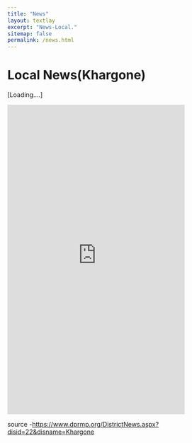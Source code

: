 ```yaml
---
title: "News"
layout: textlay
excerpt: "News-Local."
sitemap: false
permalink: /news.html
---
```


# Local News(Khargone)
[Loading....]

 <div id="newsfeed" class="" >
  <embed src="https://www.dprmp.org/DistrictNews.aspx?disid=22&disname=Khargone" style="width:400px; height: 700px;">

</div>

source -https://www.dprmp.org/DistrictNews.aspx?disid=22&disname=Khargone
